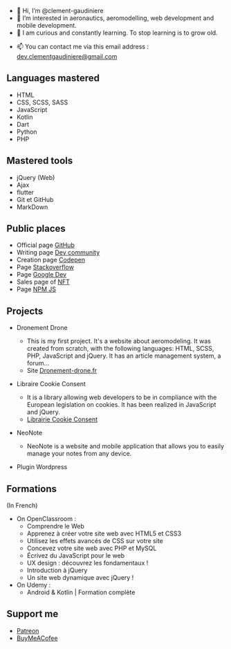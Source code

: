 - 👋 Hi, I’m @clement-gaudiniere
- 👀 I’m interested in  aeronautics, aeromodelling, web development and mobile development.
- 🌱 I am curious and constantly learning. To stop learning is to grow old.
<!--- - 💞️ I’m looking to collaborate on ...--->
- 📫 You can contact me via this email address : dev.clementgaudiniere@gmail.com


## Languages mastered

- HTML
- CSS, SCSS, SASS
- JavaScript
- Kotlin
- Dart
- Python
- PHP

## Mastered tools

- jQuery (Web)
- Ajax
- flutter
- Git et GitHub
- MarkDown

## Public places

- Official page [GitHub](https://github.com/clement-gaudiniere)
- Writing page [Dev community](https://dev.to/clementgaudiniere)
- Creation page [Codepen](https://codepen.io/clement-gaudiniere)
- Page [Stackoverflow](https://stackoverflow.com/users/16318368/cl%c3%a9ment-gaudini%c3%a8re)
- Page [Google Dev](http://g.dev/clementgaudiniere)
- Sales page of [NFT](https://rarible.com/clementgaudiniere/owned)
- Page [NPM JS](https://www.npmjs.com/~clemlya)

## Projects

- Dronement Drone
    - This is my first project. It's a website about aeromodeling. It was created from scratch, with the following languages: HTML, SCSS, PHP, JavaScript and jQuery. It has an article management system, a forum...
    - Site [Dronement-drone.fr](http://Dronement-drone.fr)
- Libraire Cookie Consent
    - It is a library allowing web developers to be in compliance with the European legislation on cookies. It has been realized in JavaScript and jQuery.
    - [Librairie Cookie Consent](https://github.com/clement-gaudiniere/librairie-cookie-consent)
- NeoNote
    - NeoNote is a website and mobile application that allows you to easily manage your notes from any device.

- Plugin Wordpress

## Formations

(In French)
- On OpenClassroom :
    - Comprendre le Web
    - Apprenez à créer votre site web avec HTML5 et CSS3
    - Utilisez les effets avancés de CSS sur votre site
    - Concevez votre site web avec PHP et MySQL
    - Écrivez du JavaScript pour le web
    - UX design : découvrez les fondamentaux !
    - Introduction à jQuery
    - Un site web dynamique avec jQuery !
- On Udemy :
    - Android & Kotlin | Formation complète

<!---
## Parcours

1. Collège Jean Rostand, St Jamme
2. Lycée Montesqieu, Le Mans 
--->

## Support me

- [Patreon](https://www.patreon.com/clementGaudiniere)
- [BuyMeACofee](https://www.buymeacoffee.com/clemgaudiniere)

